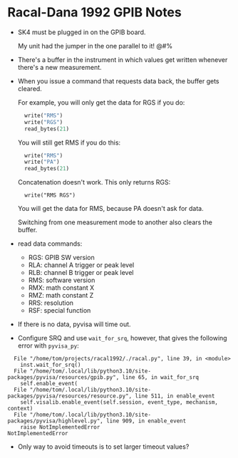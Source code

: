 # Racal-Dana 1992 GPIB Notes

* SK4 must be plugged in on the GPIB board.

  My unit had the jumper in the one parallel to it! @#$%!@$%

* There's a buffer in the instrument in which values get written whenever
  there's a new measurement.
* When you issue a command that requests data back, the buffer
  gets cleared.

  For example, you will only get the data for RGS if you do:

  ```python
    write("RMS")
    write("RGS")
    read_bytes(21)
   ```

  You will still get RMS if you do this:

  ```python
    write("RMS")
    write("PA")
    read_bytes(21)
  ```

  Concatenation doesn't work. This only returns RGS:

  ```
	write("RMS RGS")
  ```

    You will get the data for RMS, because PA doesn't ask for data.

  Switching from one measurement mode to another also clears the
  buffer.

* read data commands:
  * RGS: GPIB SW version
  * RLA: channel A trigger or peak level
  * RLB: channel B trigger or peak level
  * RMS: software version
  * RMX: math constant X
  * RMZ: math constant Z
  * RRS: resolution
  * RSF: special function

* If there is no data, pyvisa will time out. 
* Configure SRQ and use `wait_for_srq`, however, that gives the
  following error with `pyvisa_py`:

```
  File "/home/tom/projects/racal1992/./racal.py", line 39, in <module>
    inst.wait_for_srq()
  File "/home/tom/.local/lib/python3.10/site-packages/pyvisa/resources/gpib.py", line 65, in wait_for_srq
    self.enable_event(
  File "/home/tom/.local/lib/python3.10/site-packages/pyvisa/resources/resource.py", line 511, in enable_event
    self.visalib.enable_event(self.session, event_type, mechanism, context)
  File "/home/tom/.local/lib/python3.10/site-packages/pyvisa/highlevel.py", line 909, in enable_event
    raise NotImplementedError
NotImplementedError
```

* Only way to avoid timeouts is to set larger timeout values?



